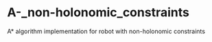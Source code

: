# A-_non-holonomic_constraints
A* algorithm implementation for robot with non-holonomic constraints
